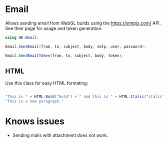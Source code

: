 # Email

Allows sending email from WebGL builds using the https://smtpjs.com/ API. See their page for usage and token generation.

``` cs
using UE.Email;

Email.SendEmail(from, to, subject, body, smtp, user, password);

Email.SendEmailToken(from, to, subject, body, token);

```

## HTML

Use this class for easy HTML formating:

``` cs

"This is " + HTML.Bold("bold") + " and this is " + HTML.Italic("italic") + "." + HTML.P + 
"This is a new paragraph."


```

# Knows issues

- Sending mails with attachment does not work.
